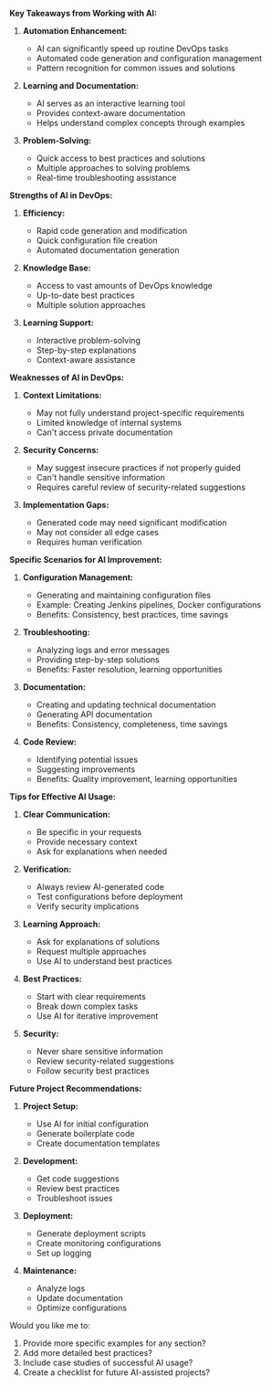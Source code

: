 **Key Takeaways from Working with AI:**

1. **Automation Enhancement:**
   - AI can significantly speed up routine DevOps tasks
   - Automated code generation and configuration management
   - Pattern recognition for common issues and solutions

2. **Learning and Documentation:**
   - AI serves as an interactive learning tool
   - Provides context-aware documentation
   - Helps understand complex concepts through examples

3. **Problem-Solving:**
   - Quick access to best practices and solutions
   - Multiple approaches to solving problems
   - Real-time troubleshooting assistance

**Strengths of AI in DevOps:**

1. **Efficiency:**
   - Rapid code generation and modification
   - Quick configuration file creation
   - Automated documentation generation

2. **Knowledge Base:**
   - Access to vast amounts of DevOps knowledge
   - Up-to-date best practices
   - Multiple solution approaches

3. **Learning Support:**
   - Interactive problem-solving
   - Step-by-step explanations
   - Context-aware assistance

**Weaknesses of AI in DevOps:**

1. **Context Limitations:**
   - May not fully understand project-specific requirements
   - Limited knowledge of internal systems
   - Can't access private documentation

2. **Security Concerns:**
   - May suggest insecure practices if not properly guided
   - Can't handle sensitive information
   - Requires careful review of security-related suggestions

3. **Implementation Gaps:**
   - Generated code may need significant modification
   - May not consider all edge cases
   - Requires human verification

**Specific Scenarios for AI Improvement:**

1. **Configuration Management:**
   - Generating and maintaining configuration files
   - Example: Creating Jenkins pipelines, Docker configurations
   - Benefits: Consistency, best practices, time savings

2. **Troubleshooting:**
   - Analyzing logs and error messages
   - Providing step-by-step solutions
   - Benefits: Faster resolution, learning opportunities

3. **Documentation:**
   - Creating and updating technical documentation
   - Generating API documentation
   - Benefits: Consistency, completeness, time savings

4. **Code Review:**
   - Identifying potential issues
   - Suggesting improvements
   - Benefits: Quality improvement, learning opportunities

**Tips for Effective AI Usage:**

1. **Clear Communication:**
   - Be specific in your requests
   - Provide necessary context
   - Ask for explanations when needed

2. **Verification:**
   - Always review AI-generated code
   - Test configurations before deployment
   - Verify security implications

3. **Learning Approach:**
   - Ask for explanations of solutions
   - Request multiple approaches
   - Use AI to understand best practices

4. **Best Practices:**
   - Start with clear requirements
   - Break down complex tasks
   - Use AI for iterative improvement

5. **Security:**
   - Never share sensitive information
   - Review security-related suggestions
   - Follow security best practices

**Future Project Recommendations:**

1. **Project Setup:**
   - Use AI for initial configuration
   - Generate boilerplate code
   - Create documentation templates

2. **Development:**
   - Get code suggestions
   - Review best practices
   - Troubleshoot issues

3. **Deployment:**
   - Generate deployment scripts
   - Create monitoring configurations
   - Set up logging

4. **Maintenance:**
   - Analyze logs
   - Update documentation
   - Optimize configurations

Would you like me to:
1. Provide more specific examples for any section?
2. Add more detailed best practices?
3. Include case studies of successful AI usage?
4. Create a checklist for future AI-assisted projects?

